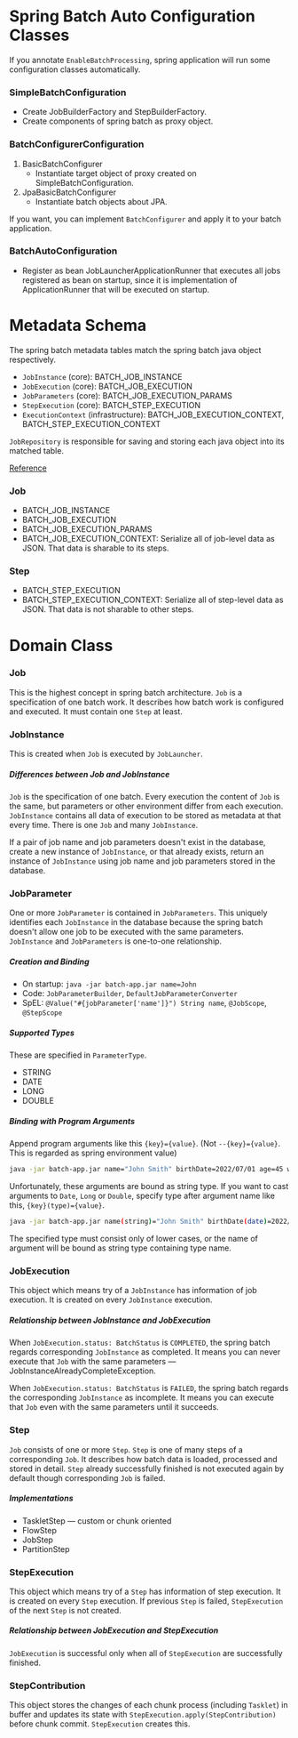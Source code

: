 # Spring Batch Auto Configuration Classes

If you annotate `EnableBatchProcessing`, spring application will run some configuration classes automatically.

### SimpleBatchConfiguration

- Create JobBuilderFactory and StepBuilderFactory.
- Create components of spring batch as proxy object.

### BatchConfigurerConfiguration

1. BasicBatchConfigurer
    - Instantiate target object of proxy created on SimpleBatchConfiguration.
2. JpaBasicBatchConfigurer
    - Instantiate batch objects about JPA.

If you want, you can implement `BatchConfigurer` and apply it to your batch application.

### BatchAutoConfiguration

- Register as bean JobLauncherApplicationRunner that executes all jobs registered as bean on startup, since it is
  implementation of ApplicationRunner that will be executed on startup.

# Metadata Schema

The spring batch metadata tables match the spring batch java object respectively.

- `JobInstance` (core): BATCH_JOB_INSTANCE
- `JobExecution` (core): BATCH_JOB_EXECUTION
- `JobParameters` (core): BATCH_JOB_EXECUTION_PARAMS
- `StepExecution` (core): BATCH_STEP_EXECUTION
- `ExecutionContext` (infrastructure): BATCH_JOB_EXECUTION_CONTEXT, BATCH_STEP_EXECUTION_CONTEXT

`JobRepository` is responsible for saving and storing each java object into its matched table.

[Reference](https://docs.spring.io/spring-batch/docs/current/reference/html/schema-appendix.html#metaDataSchema)

### Job

- BATCH_JOB_INSTANCE
- BATCH_JOB_EXECUTION
- BATCH_JOB_EXECUTION_PARAMS
- BATCH_JOB_EXECUTION_CONTEXT: Serialize all of job-level data as JSON. That data is sharable to its steps.

### Step

- BATCH_STEP_EXECUTION
- BATCH_STEP_EXECUTION_CONTEXT: Serialize all of step-level data as JSON. That data is not sharable to other steps.

# Domain Class

### Job

This is the highest concept in spring batch architecture. `Job` is a specification of one batch work. It describes how
batch work is configured and executed. It must contain one `Step` at least.

### JobInstance

This is created when `Job` is executed by `JobLauncher`.

##### Differences between Job and JobInstance

`Job` is the specification of one batch. Every execution the content of `Job` is the same, but parameters or other
environment differ from each execution. `JobInstance` contains all data of execution to be stored as metadata at that
every time. There is one `Job` and many `JobInstance`.

If a pair of job name and job parameters doesn't exist in the database, create a new instance of `JobInstance`, or that
already exists, return an instance of `JobInstance` using job name and job parameters stored in the database.

### JobParameter

One or more `JobParameter` is contained in `JobParameters`. This uniquely identifies each `JobInstance` in the database
because the spring batch doesn't allow one job to be executed with the same parameters.
`JobInstance` and `JobParameters` is one-to-one relationship.

##### Creation and Binding

- On startup: `java -jar batch-app.jar name=John`
- Code: `JobParameterBuilder`, `DefaultJobParameterConverter`
- SpEL: `@Value("#{jobParameter['name']}") String name`, `@JobScope`, `@StepScope`

##### Supported Types

These are specified in `ParameterType`.

- STRING
- DATE
- LONG
- DOUBLE

##### Binding with Program Arguments

Append program arguments like this `{key}={value}`.
(Not `--{key}={value}`. This is regarded as spring environment value)

```bash
java -jar batch-app.jar name="John Smith" birthDate=2022/07/01 age=45 weight=80.6
```

Unfortunately, these arguments are bound as string type. If you want to cast arguments to `Date`, `Long` or `Double`,
specify type after argument name like this, `{key}(type)={value}`.

```bash
java -jar batch-app.jar name(string)="John Smith" birthDate(date)=2022/07/01 age(long)=45 weight(double)=80.6
```

The specified type must consist only of lower cases, or the name of argument will be bound as string type containing
type name.

### JobExecution

This object which means try of a `JobInstance` has information of job execution. It is created on every `JobInstance`
execution.

##### Relationship between JobInstance and JobExecution

When `JobExecution.status: BatchStatus` is `COMPLETED`, the spring batch regards corresponding `JobInstance` as
completed. It means you can never execute that `Job` with the same parameters — JobInstanceAlreadyCompleteException.

When `JobExecution.status: BatchStatus` is `FAILED`, the spring batch regards the corresponding `JobInstance` as
incomplete. It means you can execute that `Job` even with the same parameters until it succeeds.

### Step

`Job` consists of one or more `Step`. `Step` is one of many steps of a corresponding `Job`. It describes how batch data
is loaded, processed and stored in detail. `Step` already successfully finished is not executed again by default though
corresponding `Job` is failed.

##### Implementations

- TaskletStep — custom or chunk oriented
- FlowStep
- JobStep
- PartitionStep

### StepExecution

This object which means try of a `Step` has information of step execution. It is created on every `Step` execution. If
previous `Step` is failed, `StepExecution` of the next `Step` is not created.

##### Relationship between JobExecution and StepExecution

`JobExecution` is successful only when all of `StepExecution` are successfully finished.

### StepContribution

This object stores the changes of each chunk process (including `Tasklet`) in buffer and updates its state
with `StepExecution.apply(StepContribution)` before chunk commit. `StepExecution` creates this.

